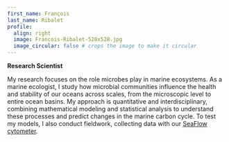 ```yaml
---
first_name: François
last_name: Ribalet
profile:
  align: right
  image: Francois-Ribalet-528x528.jpg
  image_circular: false # crops the image to make it circular
---
```


**Research Scientist**  

My research focuses on the role microbes play in marine ecosystems. As a marine ecologist, I study how microbial communities influence the health and stability of our oceans across scales, from the microscopic level to entire ocean basins. 
My approach is quantitative and interdisciplinary, combining mathematical modeling and statistical analysis to understand these processes and predict changes in the marine carbon cycle.
To test my models, I also conduct fieldwork, collecting data with our [SeaFlow cytometer](https://seaflow.netlify.app/).
